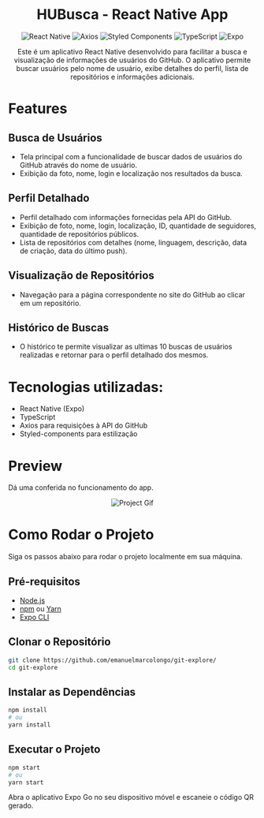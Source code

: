<h1 align="center"> HUBusca - React Native App</h1>
<p align="center">
  <img alt="React Native" src="https://img.shields.io/badge/React_Native-20232A?style=for-the-badge&logo=react&logoColor=61DAFB" />
  <img alt="Axios" src="https://img.shields.io/badge/axios-671ddf?&style=for-the-badge&logo=axios&logoColor=white" />
  <img alt="Styled Components" src="https://img.shields.io/badge/styled--components-DB7093?style=for-the-badge&logo=styled-components&logoColor=white" />
  <img alt="TypeScript" src="https://img.shields.io/badge/TypeScript-007ACC?style=for-the-badge&logo=typescript&logoColor=white" />
  <img alt="Expo" src="https://img.shields.io/badge/Expo-1B1F23?style=for-the-badge&logo=expo&logoColor=white" />
</p>

<p align="center">
Este é um aplicativo React Native desenvolvido para facilitar a busca e visualização de informações de usuários do GitHub.
  O aplicativo permite buscar usuários pelo nome de usuário, exibe detalhes do perfil, lista de repositórios e informações adicionais.
</p>


# Features

## Busca de Usuários
- Tela principal com a funcionalidade de buscar dados de usuários do GitHub através do nome de usuário.
- Exibição da foto, nome, login e localização nos resultados da busca.

## Perfil Detalhado
- Perfil detalhado com informações fornecidas pela API do GitHub.
- Exibição de foto, nome, login, localização, ID, quantidade de seguidores, quantidade de repositórios públicos.
- Lista de repositórios com detalhes (nome, linguagem, descrição, data de criação, data do último push).

  
## Visualização de Repositórios
- Navegação para a página correspondente no site do GitHub ao clicar em um repositório.

## Histórico de Buscas
- O histórico te permite visualizar as ultimas 10 buscas de usuários realizadas e retornar para o perfil detalhado dos mesmos.

# Tecnologias utilizadas:
   - React Native (Expo)
   - TypeScript
   - Axios para requisições à API do GitHub
   - Styled-components para estilização

# Preview
 Dá uma conferida no funcionamento do app.

<p align="center">
  <img alt="Project Gif" src="https://raw.githubusercontent.com/emanuelmarcolongo/git-explore/141e2bfc1dfb89ac721ce72cb6c5e8b5831668c6/assets/projectView.gif" />
</p>

# Como Rodar o Projeto

Siga os passos abaixo para rodar o projeto localmente em sua máquina.

## Pré-requisitos
- [Node.js](https://nodejs.org/)
- [npm](https://www.npmjs.com/) ou [Yarn](https://yarnpkg.com/)
- [Expo CLI](https://docs.expo.dev/get-started/installation/)

## Clonar o Repositório
```bash
git clone https://github.com/emanuelmarcolongo/git-explore/
cd git-explore
```

## Instalar as Dependências
```bash
npm install
# ou
yarn install
```

## Executar o Projeto

```bash
npm start
# ou
yarn start
```

Abra o aplicativo Expo Go no seu dispositivo móvel e escaneie o código QR gerado.

 
